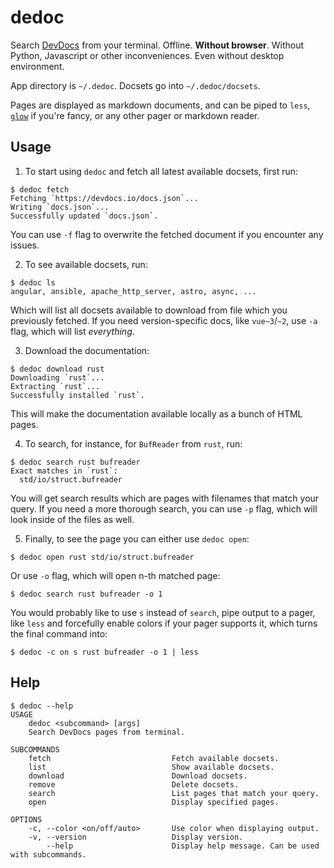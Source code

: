 # dedoc

Search [DevDocs](https://devdocs.io/) from your terminal. Offline. **Without
browser**. Without Python, Javascript or other inconveniences. Even without
desktop environment.

App directory is `~/.dedoc`. Docsets go into `~/.dedoc/docsets`.

Pages are displayed as markdown documents, and can be piped to `less`,
[`glow`](https://github.com/charmbracelet/glow) if you're fancy, or any other
pager or markdown reader.

## Usage

1. To start using `dedoc` and fetch all latest available docsets, first run:
```console
$ dedoc fetch
Fetching `https://devdocs.io/docs.json`...
Writing `docs.json`...
Successfully updated `docs.json`.
```

You can use `-f` flag to overwrite the fetched document if you encounter any issues.

2. To see available docsets, run:
```console
$ dedoc ls
angular, ansible, apache_http_server, astro, async, ...
```

Which will list all docsets available to download from file which you
previously fetched. If you need version-specific docs, like
`vue~3`/`~2`, use `-a` flag, which will list *everything*.

3. Download the documentation:
```console
$ dedoc download rust
Downloading `rust`...
Extracting `rust`...
Successfully installed `rust`.
```

This will make the documentation available locally as a bunch of HTML pages.

4. To search, for instance, for `BufReader` from `rust`, run:
```console
$ dedoc search rust bufreader
Exact matches in `rust`:
  std/io/struct.bufreader
```

You will get search results which are pages with filenames that match your
query. If you need a more thorough search, you can use `-p` flag, which will
look inside of the files as well.

5. Finally, to see the page you can either use `dedoc open`:
```console
$ dedoc open rust std/io/struct.bufreader
```

Or use `-o` flag, which will open n-th matched page:
```console
$ dedoc search rust bufreader -o 1
```

You would probably like to use `s` instead of `search`, pipe output to a pager,
like `less` and forcefully enable colors if your pager supports it, which turns
the final command into:
```console
$ dedoc -c on s rust bufreader -o 1 | less
```

## Help

```console
$ dedoc --help
USAGE
    dedoc <subcommand> [args]
    Search DevDocs pages from terminal.

SUBCOMMANDS
    fetch                           Fetch available docsets.
    list                            Show available docsets.
    download                        Download docsets.
    remove                          Delete docsets.
    search                          List pages that match your query.
    open                            Display specified pages.

OPTIONS
    -c, --color <on/off/auto>       Use color when displaying output.
    -v, --version                   Display version.
        --help                      Display help message. Can be used with subcommands.
```
